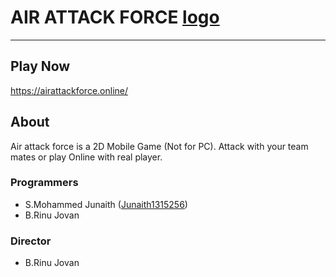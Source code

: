 # AIR ATTACK FORCE [logo]
___
## Play Now
https://airattackforce.online/
## About
Air attack force is a 2D Mobile Game (Not for PC). Attack with your team mates or play Online with real player.
### Programmers
* S.Mohammed Junaith ([Junaith1315256])
* B.Rinu Jovan

### Director
* B.Rinu Jovan

[Junaith1315256]:https://github.com/Junaith13152563

[logo]:https://github.com/Junaith1315256/AirWar/blob/main/imgs/Logo.jpeg